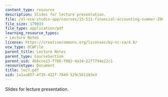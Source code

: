 ```yaml
---
content_type: resource
description: Slides for lecture presentation.
file: /ol-ocw-studio-app/courses/15-511-financial-accounting-summer-2004/1a1aa8574f35422f7849529c561183e3_lec7.pdf
file_size: 179033
file_type: application/pdf
learning_resource_types:
- Lecture Notes
license: https://creativecommons.org/licenses/by-nc-sa/4.0/
ocw_type: OCWFile
parent_title: Lecture Notes
parent_type: CourseSection
parent_uid: 4b6cce13-f788-f002-4a34-22f7794e22c1
resourcetype: Document
title: lec7.pdf
uid: 1a1aa857-4f35-422f-7849-529c561183e3
---
```

Slides for lecture presentation.